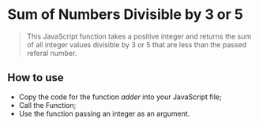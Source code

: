 # Sum of Numbers Divisible by 3 or 5

> This JavaScript function takes a positive integer and returns the sum of all integer values divisible by 3 or 5 that are less than the passed referal number.

## How to use

* Copy the code for the function *adder* into your JavaScript file;</br>
* Call the Function;</br>
* Use the function passing an integer as an argument.
